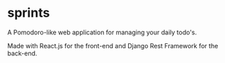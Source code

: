 # sprints
A Pomodoro-like web application for managing your daily todo's.

Made with React.js for the front-end and Django Rest Framework for the back-end.
